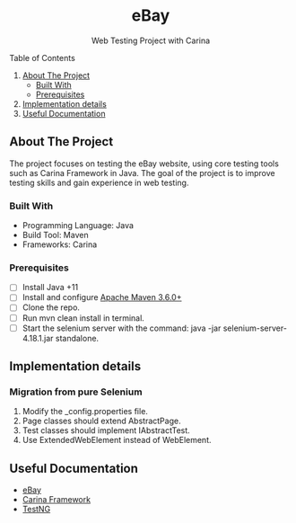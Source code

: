<!-- PROJECT LOGO -->
<div align="center">
  <h1 align="center">eBay</h1>
  <p align="center">Web Testing Project with Carina</p>
</div>

<!-- TABLE OF CONTENTS -->
  <summary>Table of Contents</summary>
  <ol>
    <li>
      <a href="#about-the-project">About The Project</a>
      <ul>
        <li><a href="#built-with">Built With</a></li>
        <li><a href="#prerequisites">Prerequisites</a></li>
      </ul>
    </li>
   <li><a href="#implementation-details">Implementation details</a></li>
   <li><a href="#useful-documentation">Useful Documentation</a></li>
  </ol>

<!-- ABOUT THE PROJECT -->
## About The Project

The project focuses on testing the eBay website, using core testing tools such as Carina Framework in Java. The goal of the project is to improve testing skills and gain experience in web testing.

### Built With

* Programming Language: Java
* Build Tool: Maven
* Frameworks: Carina

### Prerequisites

- [ ] Install Java +11
- [ ] Install and configure [Apache Maven 3.6.0+](http://maven.apache.org/)
- [ ] Clone the repo.
- [ ] Run mvn clean install in terminal.
- [ ] Start the selenium server with the command: java -jar selenium-server-4.18.1.jar standalone.

<!-- IMPLEMENTATION DETAILS -->

## Implementation details

### Migration from pure Selenium
1. Modify the _config.properties file.
2. Page classes should extend AbstractPage.
3. Test classes should implement IAbstractTest.
4. Use ExtendedWebElement instead of WebElement.

<!-- USEFUL DOCUMENTATION -->
## Useful Documentation

* [eBay](https://www.ebay.com)
* [Carina Framework](https://zebrunner.github.io/carina/)
* [TestNG](https://testng.org/doc/documentation-main.html)

